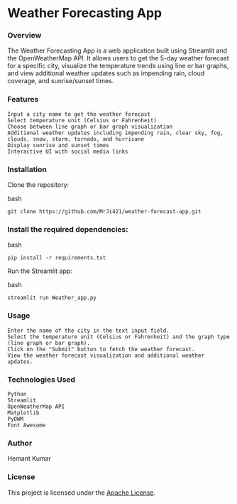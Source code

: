 # Weather Forecasting App
### Overview

The Weather Forecasting App is a web application built using Streamlit and the OpenWeatherMap API. It allows users to get the 5-day weather forecast for a specific city, visualize the temperature trends using line or bar graphs, and view additional weather updates such as impending rain, cloud coverage, and sunrise/sunset times.


### Features

    Input a city name to get the weather forecast
    Select temperature unit (Celsius or Fahrenheit)
    Choose between line graph or bar graph visualization
    Additional weather updates including impending rain, clear sky, fog, clouds, snow, storm, tornado, and hurricane
    Display sunrise and sunset times
    Interactive UI with social media links

### Installation

Clone the repository:

bash

    git clone https://github.com/MrJi421/weather-forecast-app.git


### Install the required dependencies:

bash

    pip install -r requirements.txt

Run the Streamlit app:

bash

    streamlit run Weather_app.py

### Usage

    Enter the name of the city in the text input field.
    Select the temperature unit (Celsius or Fahrenheit) and the graph type (line graph or bar graph).
    Click on the "Submit" button to fetch the weather forecast.
    View the weather forecast visualization and additional weather updates.

### Technologies Used

    Python
    Streamlit
    OpenWeatherMap API
    Matplotlib
    PyOWM
    Font Awesome

### Author

Hemant Kumar


### License

This project is licensed under the [Apache License](https://github.com/MrJi421/Weather-Forcasting-App/blob/main/LICENSE).

